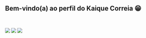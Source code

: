 ## Bem-vindo(a) ao perfil do Kaique Correia 😁

 <div>
   <a href="https://github.com/Minduim67">
  
</div>
    
<div style="display: inline_block"><br>
 

</div>
 
<br>
 
 
<div> 
  <a href="https://instagram.com/kaique_correia67" target="_blank"><img src="https://img.shields.io/badge/-Instagram-%23E4405F?style=for-the-badge&logo=instagram&logoColor=white" target="_blank"></a>
  <a href = "mailto:kaiquecorreia15@gmail.com"><img src="https://img.shields.io/badge/-Gmail-%23333?style=for-the-badge&logo=gmail&logoColor=white" target="_blank"></a>
  <a href="https://www.linkedin.com/in/kaique-correia-719491228" target="_blank"><img src="https://img.shields.io/badge/-LinkedIn-%230077B5?style=for-the-badge&logo=linkedin&logoColor=white" target="_blank"></a>
</div>

